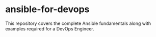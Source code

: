 # ansible-for-devops
This repository covers the complete Ansible fundamentals along with examples required for a DevOps Engineer.

